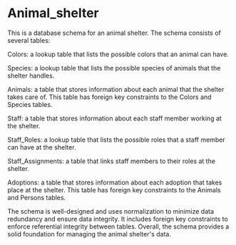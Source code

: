 # Animal_shelter

This is a database schema for an animal shelter. The schema consists of several tables:

  Colors: a lookup table that lists the possible colors that an animal can have.

  Species: a lookup table that lists the possible species of animals that the shelter handles.

  Animals: a table that stores information about each animal that the shelter takes care of. This table has foreign key constraints to the Colors and Species tables.

  Staff: a table that stores information about each staff member working at the shelter.

  Staff_Roles: a lookup table that lists the possible roles that a staff member can have at the shelter.

  Staff_Assignments: a table that links staff members to their roles at the shelter.

  Adoptions: a table that stores information about each adoption that takes place at the shelter. This table has foreign key constraints to the Animals and Persons 
		tables.

The schema is well-designed and uses normalization to minimize data redundancy and ensure data integrity. It includes foreign key constraints to enforce referential integrity between tables. Overall, the schema provides a solid foundation for managing the animal shelter's data.





